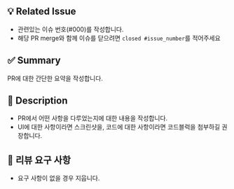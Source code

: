 ## 💡 Related Issue

- 관련있는 이슈 번호(#000)를 작성합니다.
- 해당 PR merge와 함께 이슈를 닫으려면 `closed #issue_number`를 적어주세요

## ✅ Summary

PR에 대한 간단한 요약을 작성합니다.

## 📝 Description

- PR에서 어떤 사항을 다루었는지에 대한 내용을 작성합니다.
- UI에 대한 사항이라면 스크린샷을, 코드에 대한 사항이라면 코드블럭을 첨부하길 권장합니다.
## 💬 리뷰 요구 사항

- 요구 사항이 없을 경우 지웁니다.
